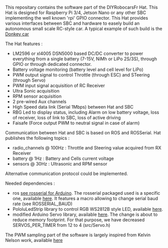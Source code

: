 This repositary contains the software part of the DIYRobocarsFr Hat.
This Hat is designed for Raspberry Pi 3/4, Jetson Nano or any other SBC implementing the well known 'rpi' GPIO connector.
This Hat provides various interfaces between SBC and hardware to easely build an autonomous small scale RC-style car.
A typical example of such build is the [Donkey car](https://www.donkeycar.com/)

The Hat features :
- LM2596 or xl4005 DSN5000 based DC/DC converter to power everything from a single battery (7-15V, NiMh or LiPo 2S/3S), through GPIO or through dedicated connector.
- Battery voltage monitoring (battery level and cell level for LiPo)
- PWM output signal to control Throttle (through ESC) and STeering (through Servo)
- PWM input signal acquisition of RC Receiver
- Ultra Sonic acquisition
- RPM sensor acquisition
- 2 pre-wired Aux channels
- High Speed data link (Serial 1Mbps) between Hat and SBC 
- RBG Led to display status, including Alarm on low battery voltage, loss of receiver, loss of link to SBC, loss of active driving 
- Faisafe (Force output PWM to neutral signal in case of alarm)

Communication between Hat and SBC is based on ROS and ROSSerial.
Hat publishes the following topics :
- radio_channels @ 100Hz : Throttle and Steering value acquired from RX Receiver
- battery @ 1Hz : Battery and Cells current voltage
- sensors @ 30Hz : Ultrasonic and RPM sensor

Alternative communication protocol could be implemented.

Needed dependencies :
- ros [see rosserial for Arduino](http://wiki.ros.org/rosserial_arduino/Tutorials). The rosserial packaged used is a specific one, available [here](https://github.com/btrinite/rosserial). It features a macro allowing to change serial baud rate (see ROSSERIAL_BAUD)
- PololuLedStrip library to control RGB WS2812B style LED, available [here](https://github.com/pololu/pololu-led-strip-arduino).
- modified Arduino Servo library, available [here](https://github.com/btrinite/Servo). The change is about to reduce memory footprint. For that purpose, we have decreased SERVOS_PER_TIMER from 12 to 4 (src/Servo.h)

The PWM sampling part of the software is largely inspired from Kelvin Nelson work, available [here](https://create.arduino.cc/projecthub/kelvineyeone/read-pwm-decode-rc-receiver-input-and-apply-fail-safe-6b90eb)

